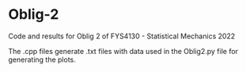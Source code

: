 # Oblig-2
Code and results for Oblig 2 of FYS4130 - Statistical Mechanics 2022

The .cpp files generate .txt files with data used in the Oblig2.py file for generating the plots.
